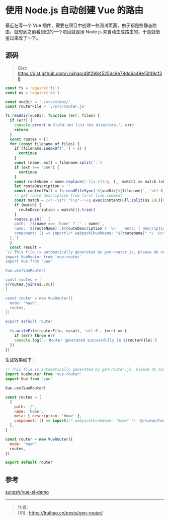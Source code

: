 # 使用 Node.js 自动创建 Vue 的路由


最近在写一个 Vue 插件，需要在项目中创建一些测试页面，由于都是些静态路由，就想到之前看到过的一个项目就是用 Node.js 来自动生成路由的，于是就借鉴过来改了一下。

<!--more-->

## 源码

> Gist: <https://gist.github.com/Lruihao/d8f2984525dc9e78dd6a49e15f49cf38>

```js {title="gen-router.js"}
const fs = require('fs')
const os = require('os')

const vueDir = './src/views/'
const routerFile = './src/router.js'

fs.readdir(vueDir, function (err, files) {
  if (err) {
    console.error('❌ Could not list the directory.', err)
    return
  }
  const routes = []
  for (const filename of files) {
    if (filename.indexOf('.') < 0) {
      continue
    }
    const [name, ext] = filename.split('.')
    if (ext !== 'vue') {
      continue
    }
    const routeName = name.replace(/-([a-z])/g, (_, match) => match.toUpperCase())
    let routeDescription = ''
    const contentFull = fs.readFileSync(`${vueDir}${filename}`, 'utf-8')
    // get route description from first line comment
    const match = /<!--\s*(.*)\s*-->/g.exec(contentFull.split(os.EOL)[0])
    if (match) {
      routeDescription = match[1].trim()
    }
    routes.push(`  {
    path: '/${name === 'home' ? '' : name}',
    name: '${routeName}',${routeDescription ? `\n    meta: { description: '${routeDescription}' },` : ''}
    component: () => import(/* webpackChunkName: "${routeName}" */ '@/views/${filename}'),
  },`)
  }
  const result =
`// This file is automatically generated by gen-router.js, please do not modify it manually！
import VueRouter from 'vue-router'
import Vue from 'vue'

Vue.use(VueRouter)

const routes = [
${routes.join(os.EOL)}
]

const router = new VueRouter({
  mode: 'hash',
  routes,
})

export default router
`
  fs.writeFile(routerFile, result, 'utf-8', (err) => {
    if (err) throw err
    console.log(`✅ Router generated successfully in ${routerFile}`)
  })
})
```

生成效果如下：

```js {title="router.js"}
// This file is automatically generated by gen-router.js, please do not modify it manually！
import VueRouter from 'vue-router'
import Vue from 'vue'

Vue.use(VueRouter)

const routes = [
  {
    path: '/',
    name: 'home',
    meta: { description: 'Home' },
    component: () => import(/* webpackChunkName: "home" */ '@/views/home.vue'),
  },
]

const router = new VueRouter({
  mode: 'hash',
  routes,
})

export default router
```

## 参考

[sunzsh/vue-el-demo](https://github.com/sunzsh/vue-el-demo/blob/f5e9a2a9934c7040f4fa72663eb8c24b1e3b20c1/gen-router.js)


---

> 作者:   
> URL: https://lruihao.cn/posts/gen-router/  

